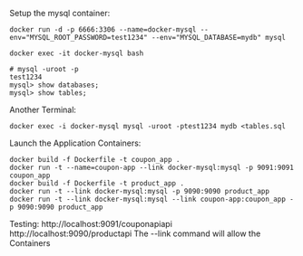 Setup the mysql container:
```
docker run -d -p 6666:3306 --name=docker-mysql -- env="MYSQL_ROOT_PASSWORD=test1234" --env="MYSQL_DATABASE=mydb" mysql

docker exec -it docker-mysql bash
```

```
# mysql -uroot -p
test1234
mysql> show databases;
mysql> show tables;
```


Another Terminal:
```
docker exec -i docker-mysql mysql -uroot -ptest1234 mydb <tables.sql
```

Launch the Application Containers:
```
docker build -f Dockerfile -t coupon_app .
docker run -t --name=coupon-app --link docker-mysql:mysql -p 9091:9091 coupon_app
docker build -f Dockerfile -t product_app .
docker run -t --link docker-mysql:mysql -p 9090:9090 product_app
docker run -t --link docker-mysql:mysql --link coupon-app:coupon_app -p 9090:9090 product_app
```

Testing: 
http://localhost:9091/couponapiapi
http://localhost:9090/productapi
The --link command will allow the Containers